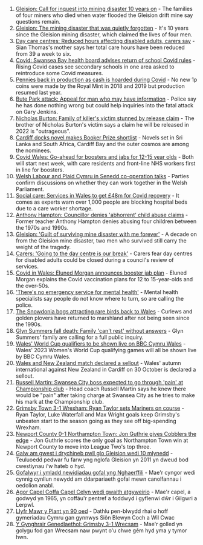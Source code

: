 1. [Gleision: Call for inquest into mining disaster 10 years on](https://www.bbc.co.uk/news/uk-wales-58502559?at_medium=RSS&at_campaign=KARANGA) - The families of four miners who died when water flooded the Gleision drift mine say questions remain.
2. [Gleision: The mining disaster that was quietly forgotten](https://www.bbc.co.uk/news/uk-wales-58514045?at_medium=RSS&at_campaign=KARANGA) - It's 10 years since the Gleision mining disaster, which claimed the lives of four men.
3. [Day care centres: Reduced hours affecting disabled adults, carers say](https://www.bbc.co.uk/news/uk-wales-58560861?at_medium=RSS&at_campaign=KARANGA) - Sian Thomas's mother says her total care hours have been reduced from 39 a week to six.
4. [Covid: Swansea Bay health board advises return of school Covid rules](https://www.bbc.co.uk/news/uk-wales-58561776?at_medium=RSS&at_campaign=KARANGA) - Rising Covid cases see secondary schools in one area asked to reintroduce some Covid measures.
5. [Pennies back in production as cash is hoarded during Covid](https://www.bbc.co.uk/news/business-58560185?at_medium=RSS&at_campaign=KARANGA) - No new 1p coins were made by the Royal Mint in 2018 and 2019 but production resumed last year.
6. [Bute Park attack: Appeal for man who may have information](https://www.bbc.co.uk/news/uk-wales-58558886?at_medium=RSS&at_campaign=KARANGA) - Police say he has done nothing wrong but could help inquiries into the fatal attack on Gary Jenkins.
7. [Nicholas Burton: Family of killer's victim stunned by release claim](https://www.bbc.co.uk/news/uk-england-manchester-58566062?at_medium=RSS&at_campaign=KARANGA) - The brother of Nicholas Burton's victim says a claim he will be released in 2022 is "outrageous".
8. [Cardiff docks novel makes Booker Prize shortlist](https://www.bbc.co.uk/news/entertainment-arts-58558396?at_medium=RSS&at_campaign=KARANGA) - Novels set in Sri Lanka and South Africa, Cardiff Bay and the outer cosmos are among the nominees.
9. [Covid Wales: Go-ahead for boosters and jabs for 12-15 year olds](https://www.bbc.co.uk/news/uk-wales-politics-58557120?at_medium=RSS&at_campaign=KARANGA) - Both will start next week, with care residents and front-line NHS workers first in line for boosters.
10. [Welsh Labour and Plaid Cymru in Senedd co-operation talks](https://www.bbc.co.uk/news/uk-wales-politics-58560721?at_medium=RSS&at_campaign=KARANGA) - Parties confirm discussions on whether they can work together in the Welsh Parliament.
11. [Social care: Services in Wales to get £48m for Covid recovery](https://www.bbc.co.uk/news/uk-wales-politics-58563905?at_medium=RSS&at_campaign=KARANGA) - It comes as experts warn over 1,000 people are blocking hospital beds due to a care worker shortage.
12. [Anthony Hampton: Councillor denies 'abhorrent' child abuse claims](https://www.bbc.co.uk/news/uk-wales-58543798?at_medium=RSS&at_campaign=KARANGA) - Former teacher Anthony Hampton denies abusing four children between the 1970s and 1990s.
13. [Gleision: 'Guilt of surviving mine disaster with me forever'](https://www.bbc.co.uk/news/uk-wales-58555079?at_medium=RSS&at_campaign=KARANGA) - A decade on from the Gleision mine disaster, two men who survived still carry the weight of the tragedy.
14. [Carers: 'Going to the day centre is our break'](https://www.bbc.co.uk/news/uk-wales-58563914?at_medium=RSS&at_campaign=KARANGA) - Carers fear day centres for disabled adults could be closed during a council's review of services.
15. [Covid in Wales: Eluned Morgan announces booster jab plan](https://www.bbc.co.uk/news/uk-wales-58561783?at_medium=RSS&at_campaign=KARANGA) - Eluned Morgan explains the Covid vaccination plans for 12 to 15-year-olds and the over-50s.
16. ['There's no emergency service for mental health'](https://www.bbc.co.uk/news/uk-wales-58548746?at_medium=RSS&at_campaign=KARANGA) - Mental health specialists say people do not know where to turn, so are calling the police.
17. [The Snowdonia bogs attracting rare birds back to Wales](https://www.bbc.co.uk/news/uk-wales-58555547?at_medium=RSS&at_campaign=KARANGA) - Curlews and golden plovers have returned to marshland after not being seen since the 1990s.
18. [Glyn Summers fall death: Family 'can't rest' without answers](https://www.bbc.co.uk/news/uk-wales-58548533?at_medium=RSS&at_campaign=KARANGA) - Glyn Summers' family are calling for a full public inquiry.
19. [Wales' World Cup qualifiers to be shown live on BBC Cymru Wales](https://www.bbc.co.uk/sport/football/58561420?at_medium=RSS&at_campaign=KARANGA) - Wales' 2023 Women's World Cup qualifying games will all be shown live by BBC Cymru Wales.
20. [Wales and New Zealand match declared a sellout](https://www.bbc.co.uk/sport/rugby-union/58558505?at_medium=RSS&at_campaign=KARANGA) - Wales' autumn international against New Zealand in Cardiff on 30 October is declared a sellout.
21. [Russell Martin: Swansea City boss expected to go through 'pain' at Championship club](https://www.bbc.co.uk/sport/football/58556392?at_medium=RSS&at_campaign=KARANGA) - Head coach Russell Martin says he knew there would be "pain" after taking charge at Swansea City as he tries to make his mark at the Championship club.
22. [Grimsby Town 3-1 Wrexham: Ryan Taylor sets Mariners on course](https://www.bbc.co.uk/sport/football/58470946?at_medium=RSS&at_campaign=KARANGA) - Ryan Taylor, Luke Waterfall and Max Wright goals keep Grimsby's unbeaten start to the season going as they see off big-spending Wrexham.
23. [Newport County 0-1 Northampton Town: Jon Guthrie gives Cobblers the edge](https://www.bbc.co.uk/sport/football/58154451?at_medium=RSS&at_campaign=KARANGA) - Jon Guthrie scores the only goal as Northampton Town win at Newport County to move into League Two's top three.
24. [Galw am gwest i drychineb pwll glo Gleision wedi 10 mlynedd](https://www.bbc.co.uk/newyddion/58545852?at_medium=RSS&at_campaign=KARANGA) - Teuluoedd pedwar fu farw yng nglofa Gleision yn 2011 yn dweud bod cwestiynau i'w hateb o hyd.
25. [Gofalwyr i ymladd newidiadau gofal yng Nghaerffili](https://www.bbc.co.uk/newyddion/58540133?at_medium=RSS&at_campaign=KARANGA) - Mae'r cyngor wedi cynnig cynllun newydd am ddarpariaeth gofal mewn canolfannau i oedolion anabl.
26. [Agor Capel Coffa Capel Celyn wedi gwaith atgyweirio](https://www.bbc.co.uk/newyddion/58560397?at_medium=RSS&at_campaign=KARANGA) - Mae'r capel, a godwyd yn 1965, yn coffáu'r pentref a foddwyd i gyflenwi dŵr i Gilgwri a Lerpwl.
27. [Llyfr Mawr y Plant yn 90 oed](https://www.bbc.co.uk/newyddion/58550295?at_medium=RSS&at_campaign=KARANGA) - Dathlu pen-blwydd rhai o hoff gymeriadau Cymru gan gynnwys Siôn Blewyn Coch a Wil Cwac
28. [Y Gynghrair Genedlaethol: Grimsby 3-1 Wrecsam](https://www.bbc.co.uk/newyddion/58565335?at_medium=RSS&at_campaign=KARANGA) - Mae'r golled yn golygu fod gan Wrecsam naw pwynt o'u chwe gêm hyd yma y tymor hwn.
